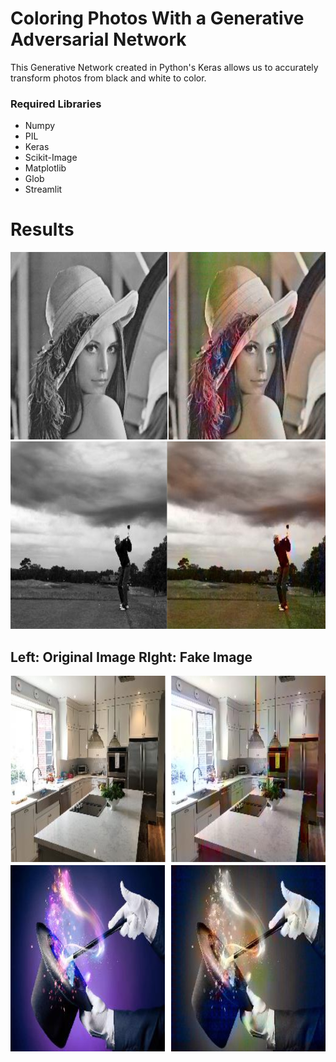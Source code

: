 # Coloring Photos With a Generative Adversarial Network

This Generative Network created in Python's Keras allows us to accurately transform photos from black and white to color.



### Required Libraries
- Numpy
- PIL
- Keras
- Scikit-Image
- Matplotlib
- Glob
- Streamlit


# Results
<img src="https://github.com/jmt0221/ColorGan/blob/master/images/woman_together.png" width="600" height="300">
<img src="https://github.com/jmt0221/ColorGan/blob/master/images/golf_together.png" width="600" height="300">

##                   Left: Original  Image             RIght: Fake Image

<img src="https://github.com/jmt0221/ColorGan/blob/master/images/kitchen_combined.png" width="600" height="300">
<img src="https://github.com/jmt0221/ColorGan/blob/master/images/magic_combined.png" width="600" height="300">
